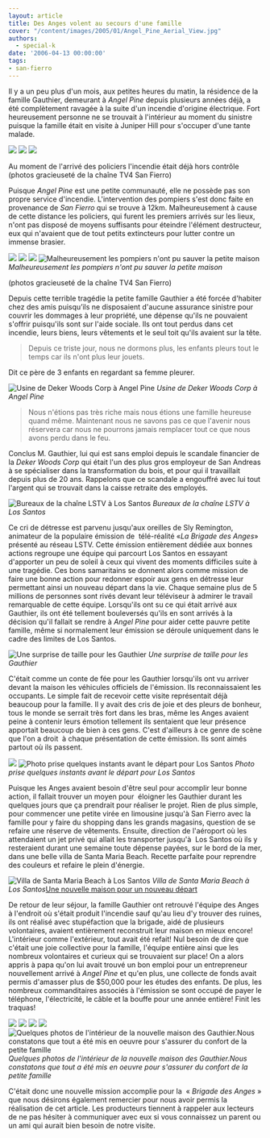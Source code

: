 ```yaml
---
layout: article
title: Des Anges volent au secours d'une famille
cover: "/content/images/2005/01/Angel_Pine_Aerial_View.jpg"
authors:
  - special-k
date: '2006-04-13 00:00:00'
tags:
- san-fierro
---
```


Il y a un peu plus d'un mois, aux petites heures du matin, la résidence de la famille Gauthier, demeurant à _Angel Pine_ depuis plusieurs années déjà, a été complètement ravagée à la suite d'un incendie d'origine électrique. Fort heureusement personne ne se trouvait à l'intérieur au moment du sinistre puisque la famille était en visite à Juniper Hill pour s'occuper d'une tante malade.

![](/content/images/2005/01/Feux_Angel_Pine_1.jpg)
![](/content/images/2005/01/Feux_Angel_Pine_2.jpg)
![](/content/images/2005/01/Feux_Angel_Pine_3.jpg)

Au moment de l'arrivé des policiers l'incendie était déjà hors contrôle  
(photos gracieuseté de la chaîne TV4 San Fierro)

Puisque _Angel Pine_ est une petite communauté, elle ne possède pas son propre service d'incendie. L'intervention des pompiers s'est donc faite en provenance de _San Fierro_ qui se trouve à 12km. Malheureusement à cause de cette distance les policiers, qui furent les premiers arrivés sur les lieux,&nbsp; n'ont pas disposé de moyens suffisants pour éteindre l'élément destructeur, eux qui n'avaient que de tout petits extincteurs pour lutter contre un immense brasier.

![](/content/images/2005/01/Feux_Angel_Pine_4.jpg)
![](/content/images/2005/01/Feux_Angel_Pine_5.jpg)
![](/content/images/2005/01/Feux_Angel_Pine_6.jpg)
![Malheureusement les pompiers n'ont pu sauver la petite maison](/content/images/2005/01/Feux_Angel_Pine_7.jpg)
_Malheureusement les pompiers n'ont pu sauver la petite maison_

(photos gracieuseté de la chaîne TV4 San Fierro)

Depuis cette terrible tragédie la petite famille Gauthier a été forcée d'habiter chez des amis puisqu’ils ne disposaient d'aucune assurance sinistre pour couvrir les dommages à leur propriété, une dépense qu'ils ne pouvaient s'offrir puisqu'ils sont sur l'aide sociale. Ils ont tout perdus dans cet incendie, leurs biens, leurs vêtements et le seul toit qu'ils avaient sur la tête.

> Depuis ce triste jour, nous ne dormons plus, les enfants pleurs tout le temps car ils n'ont plus leur jouets.

Dit ce père de 3 enfants en regardant sa femme pleurer.

![Usine de Deker Woods Corp à Angel Pine](/content/images/2005/01/Feux_Angel_Pine_13.jpg)
_Usine de Deker Woods Corp à Angel Pine_

> Nous n'étions pas très riche mais nous étions une famille heureuse quand même. Maintenant nous ne savons pas ce que l'avenir nous réservera car nous ne pourrons jamais remplacer tout ce que nous avons perdu dans le feu.

Conclus M. Gauthier, lui qui est sans emploi depuis le scandale financier de la _Deker Woods_ _Corp_ qui était l'un des plus gros employeur de San Andreas à se spécialiser dans la transformation du bois, et pour qui il travaillait depuis plus de 20 ans. Rappelons que ce scandale a engouffré avec lui tout l'argent qui se trouvait dans la caisse retraite des employés.

![Bureaux de la chaîne LSTV à Los Santos](/content/images/2005/01/Feux_Angel_Pine_10.jpg)
_Bureaux de la chaîne LSTV à Los Santos_

Ce cri de détresse est parvenu jusqu'aux oreilles de Sly Remington, animateur de la populaire émission de&nbsp; télé-réalité «_La Brigade_ _des Anges_» présenté au réseau LSTV. Cette émission entièrement dédiée aux bonnes actions regroupe une équipe qui parcourt Los Santos en essayant d'apporter un peu de soleil à ceux qui vivent des moments difficiles suite à une tragédie. Ces bons samaritains se donnent alors comme mission de faire une bonne action pour redonner espoir aux gens en détresse leur permettant ainsi un nouveau départ dans la vie. Chaque semaine plus de 5 millions de personnes sont rivés devant leur téléviseur à admirer le travail remarquable de cette équipe. Lorsqu'ils ont su ce qui était arrivé aux Gauthier, ils ont été tellement bouleversés qu'ils en sont arrivés à la décision qu'il fallait se rendre à _Angel Pine_ pour aider cette pauvre petite famille, même si normalement leur émission se déroule uniquement dans le cadre des limites de Los Santos.

![Une surprise de taille pour les Gauthier](/content/images/2005/01/Feux_Angel_Pine_9.jpg)
_Une surprise de taille pour les Gauthier_

C'était comme un conte de fée pour les Gauthier lorsqu'ils ont vu arriver devant la maison les véhicules officiels de l'émission. Ils reconnaissaient les occupants. Le simple fait de recevoir cette visite représentait déjà beaucoup pour la famille. Il y avait des cris de joie et des pleurs de bonheur, tous le monde se serrait très fort dans les bras, même les Anges avaient peine à contenir leurs émotion tellement ils sentaient que leur présence apportait beaucoup de bien à ces gens. C'est d'ailleurs à ce genre de scène que l'on a droit&nbsp; à chaque présentation de cette émission. Ils sont aimés partout où ils passent.

![](/content/images/2005/01/Feux_Angel_Pine_14.jpg)
![Photo prise quelques instants avant le départ pour Los Santos](/content/images/2005/01/Feux_Angel_Pine_8.jpg)
_Photo prise quelques instants avant le départ pour Los Santos_

Puisque les Anges avaient besoin d'être seul pour accomplir leur bonne action, il fallait trouver un moyen pour&nbsp; éloigner les Gauthier durant les quelques jours que ça prendrait pour réaliser le projet. Rien de plus simple, pour commencer une petite virée en limousine jusqu'à San Fierro avec la famille pour y faire du shopping dans les grands magasins, question de se refaire une réserve de vêtements. Ensuite, direction de l'aéroport où les attendaient un jet privé qui allait les transporter jusqu'à&nbsp; Los Santos où ils y resteraient durant une semaine toute dépense payées, sur le bord de la mer, dans une belle villa de Santa Maria Beach. Recette parfaite pour reprendre des couleurs et refaire le plein d'énergie.

![Villa de Santa Maria Beach à Los Santos](/content/images/2005/01/Feux_Angel_Pine_12.jpg)
_Villa de Santa Maria Beach à Los Santos_[Une nouvelle maison pour un nouveau départ](/content/images/2005/01/Feux_Angel_Pine_New_House.jpg)

De retour de leur séjour, la famille Gauthier ont retrouvé l'équipe des Anges à l'endroit où s'était produit l'incendie sauf qu'au lieu d'y trouver des ruines, ils ont réalisé avec stupéfaction que la brigade, aidé de plusieurs volontaires, avaient entièrement reconstruit leur maison en mieux encore! L'intérieur comme l'extérieur, tout avait été refait! Nul besoin de dire que c'était une joie collective pour la famille, l'équipe entière ainsi que les nombreux volontaires et curieux qui se trouvaient sur place! On a alors appris à papa qu'on lui avait trouvé un bon emploi pour un entrepreneur nouvellement arrivé à _Angel Pine_ et qu'en plus, une collecte de fonds avait permis d'amasser plus de $50,000 pour les études des enfants. De plus, les nombreux commanditaires associés à l'émission se sont occupé de payer le téléphone, l'électricité, le câble et la bouffe pour une année entière! Finit les traquas!

![](/content/images/2005/01/Feux_Angel_Pine_19.jpg)
![](/content/images/2005/01/Feux_Angel_Pine_17.jpg)
![](/content/images/2005/01/Feux_Angel_Pine_15.jpg)
![](/content/images/2005/01/Feux_Angel_Pine_16.jpg)
![Quelques photos de l'intérieur de la nouvelle maison des Gauthier.Nous constatons que tout a été mis en oeuvre pour s'assurer du confort de la petite famille](/content/images/2005/01/Feux_Angel_Pine_18.jpg)
_Quelques photos de l'intérieur de la nouvelle maison des Gauthier.Nous constatons que tout a été mis en oeuvre pour s'assurer du confort de la petite famille_

C'était donc une nouvelle mission accomplie pour la&nbsp; « _Brigade des Anges_ » que nous désirons également remercier pour nous avoir permis la réalisation de cet article. Les producteurs tiennent à rappeler aux lecteurs de ne pas hésiter à communiquer avec eux si vous connaissez un parent ou un ami qui aurait bien besoin de notre visite.